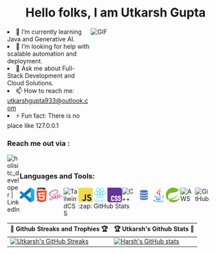 <h1 align="center">Hello folks, I am Utkarsh Gupta </h1>
<img align="right" alt="GIF" src="https://media2.giphy.com/media/gjrYDwbjnK8x36xZIO/giphy.gif?cid=790b76113ec6f004299080f1a0b4518fb9d4cf2a277d4f94&rid=giphy.gif&ct=s" width="310" height="280"/


- 🌱 I’m currently learning Java and Generative AI.
- 🤔 I’m looking for help with scalable automation and deployment.
- 💬 Ask me about Full-Stack Development and Cloud Solutions.
- 📫 How to reach me: utkarshgupta933@outlook.com
- ⚡ Fun fact: There is no place like 127.0.0.1


### Reach me out via :


[<img align="left" alt="holisitc_developer | LinkedIn" width="29px" src="https://raw.githubusercontent.com/rahuldkjain/github-profile-readme-generator/master/src/images/icons/Social/linked-in-alt.svg" />](https://www.linkedin.com/in/utk2003/)

<br />

### Languages and Tools:

[<img align="left" alt="Visual Studio Code" width="34px" src="https://raw.githubusercontent.com/github/explore/80688e429a7d4ef2fca1e82350fe8e3517d3494d/topics/visual-studio-code/visual-studio-code.png" />](https://code.visualstudio.com/download)
[<img align="left" alt="HTML5" width="34px" src="https://raw.githubusercontent.com/github/explore/80688e429a7d4ef2fca1e82350fe8e3517d3494d/topics/html/html.png" />](https://html.com/)
[<img align="left" alt="SCSS" width="34px" src="https://raw.githubusercontent.com/devicons/devicon/master/icons/sass/sass-original.svg"/>](https://sass-lang.com)
[<img align="left" alt="TailwindCSS" width="34px" src="https://upload.wikimedia.org/wikipedia/commons/d/d5/Tailwind_CSS_Logo.svg"/>](https://tailwindcss.com/)
[<img align="left" alt="JavaScript" width="34px" src="https://raw.githubusercontent.com/devicons/devicon/master/icons/javascript/javascript-original.svg"/>](https://javascript.com/)
[<img align="left" alt="React" width="34px" src="https://raw.githubusercontent.com/devicons/devicon/master/icons/react/react-original-wordmark.svg"/>](https://reactjs.org/)
[<img align="left" alt="CSS3" width="34px" src="https://raw.githubusercontent.com/github/explore/80688e429a7d4ef2fca1e82350fe8e3517d3494d/topics/css/css.png" />](https://en.wikipedia.org/wiki/CSS)
[<img align="left" alt="C++" width="34px" src="https://upload.wikimedia.org/wikipedia/commons/1/18/ISO_C%2B%2B_Logo.svg"/>](https://www.cplusplus.com/)
[<img align="left" alt="SQL" width="34px" src="https://raw.githubusercontent.com/github/explore/80688e429a7d4ef2fca1e82350fe8e3517d3494d/topics/sql/sql.png" />](https://www.mysql.com/)
[<img align="left" alt="Java" width="34px" src="https://raw.githubusercontent.com/devicons/devicon/master/icons/java/java-original.svg"/>](https://www.java.com/)
[<img align="left" alt="Spring Boot" width="34px" src="https://raw.githubusercontent.com/devicons/devicon/master/icons/spring/spring-original.svg"/>](https://spring.io/projects/spring-boot)
[<img align="left" alt="AWS" width="34px" src="https://upload.wikimedia.org/wikipedia/commons/9/93/Amazon_Web_Services_Logo.svg" />](https://aws.amazon.com/)
[<img align="left" alt="GitHub" width="34px" src="https://cdn4.iconfinder.com/data/icons/iconsimple-logotypes/512/github-512.png" />](https://github.com/)


<br/>
<br/>

<summary>:zap: GitHub Stats</summary>
<br />



|🎯 Github Streaks and Trophies 🏆| 🏆 Utkarsh's Github Stats 🔭|
|----------------------------------|----------------------------|
[![Utkarsh's GitHub Streaks](https://github-readme-streak-stats.herokuapp.com/?user=Utkarsh-UG&theme=midnight-purple&hide_border=true)](https://github.com/Utkarsh-UG)|[![Harsh's GitHub stats](https://github-readme-stats.vercel.app/api?username=Utkarsh-UG&show_icons=true&theme=midnight-purple&hide_title=true)](https://github.com/Utkarsh-UG)|[![Trophies](https://github-profile-trophy.vercel.app/?username=Utkarsh-UG&theme=juicyfresh&margin-w=0&no-frame=false)](https://github.com/Utkarsh-UG)

</p>

<br />





